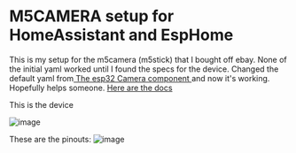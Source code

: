 # M5CAMERA setup for HomeAssistant and EspHome

This is my setup for the m5camera (m5stick) that I bought off ebay. None of the initial yaml worked until I found the specs for the device. Changed the default yaml from[ The esp32 Camera component ](https://esphome.io/components/esp32_camera.html)and now it's working. Hopefully helps someone. 
[Here are the docs
](https://docs.m5stack.com/en/unit/m5camera_x)

This is the device

![image](https://github.com/rob-adelie/m5camera/assets/93426555/83d011ea-9b1e-406b-8690-98d564459b46)




These are the pinouts:
![image](https://github.com/rob-adelie/m5camera/assets/93426555/939c52e8-71f4-44cd-85b5-c8962d48d050)
